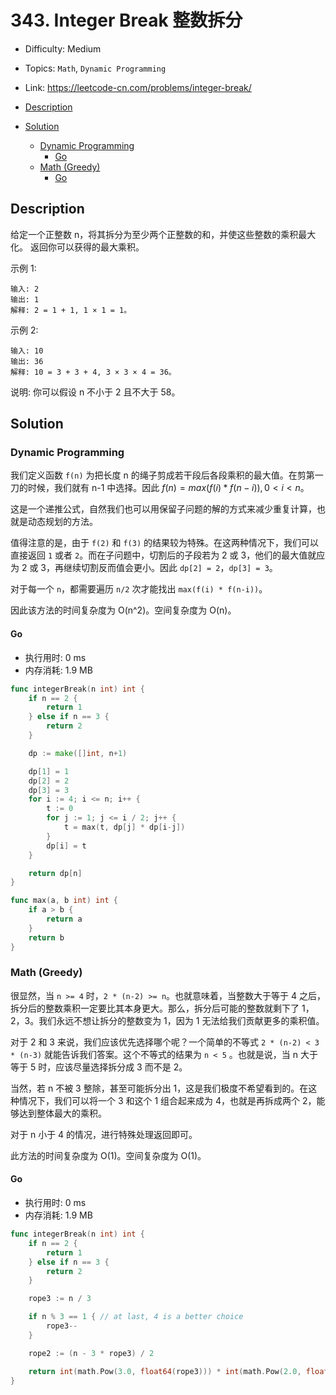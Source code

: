 <!-- omit in toc -->
# 343. Integer Break 整数拆分

- Difficulty: Medium
- Topics: `Math`, `Dynamic Programming`
- Link: https://leetcode-cn.com/problems/integer-break/

- [Description](#description)
- [Solution](#solution)
  - [Dynamic Programming](#dynamic-programming)
    - [Go](#go)
  - [Math (Greedy)](#math-greedy)
    - [Go](#go-1)

## Description

给定一个正整数 n，将其拆分为至少两个正整数的和，并使这些整数的乘积最大化。 返回你可以获得的最大乘积。

示例 1:
```
输入: 2
输出: 1
解释: 2 = 1 + 1, 1 × 1 = 1。
```
示例 2:
```
输入: 10
输出: 36
解释: 10 = 3 + 3 + 4, 3 × 3 × 4 = 36。
```

说明: 你可以假设 n 不小于 2 且不大于 58。

## Solution

### Dynamic Programming

我们定义函数 `f(n)` 为把长度 n 的绳子剪成若干段后各段乘积的最大值。在剪第一刀的时候，我们就有 n-1 中选择。因此 $f(n) = max(f(i) * f(n-i)), 0 < i < n$。

这是一个递推公式，自然我们也可以用保留子问题的解的方式来减少重复计算，也就是动态规划的方法。

值得注意的是，由于 `f(2)` 和 `f(3)` 的结果较为特殊。在这两种情况下，我们可以直接返回 `1` 或者 `2`。而在子问题中，切割后的子段若为 2 或 3，他们的最大值就应为 2 或 3，再继续切割反而值会更小。因此 `dp[2] = 2`，`dp[3] = 3`。

对于每一个 `n`，都需要遍历 `n/2` 次才能找出 `max(f(i) * f(n-i))`。

因此该方法的时间复杂度为 O(n^2)。空间复杂度为 O(n)。

#### Go

- 执行用时: 0 ms
- 内存消耗: 1.9 MB

```go
func integerBreak(n int) int {
    if n == 2 {
        return 1
    } else if n == 3 {
        return 2
    }

    dp := make([]int, n+1)

    dp[1] = 1
    dp[2] = 2
    dp[3] = 3
    for i := 4; i <= n; i++ {
        t := 0
        for j := 1; j <= i / 2; j++ {
            t = max(t, dp[j] * dp[i-j])
        }
        dp[i] = t
    }

    return dp[n]
}

func max(a, b int) int {
    if a > b {
        return a
    }
    return b
}
```

### Math (Greedy)


很显然，当 `n >= 4` 时，`2 * (n-2) >= n`。也就意味着，当整数大于等于 4 之后，拆分后的整数乘积一定要比其本身更大。那么，拆分后可能的整数就剩下了 1，2，3。我们永远不想让拆分的整数变为 1，因为 1 无法给我们贡献更多的乘积值。

对于 2 和 3 来说，我们应该优先选择哪个呢？一个简单的不等式 `2 * (n-2) < 3 * (n-3)` 就能告诉我们答案。这个不等式的结果为 `n < 5` 。也就是说，当 n 大于等于 5 时，应该尽量选择拆分成 3 而不是 2。

当然，若 n 不被 3 整除，甚至可能拆分出 1，这是我们极度不希望看到的。在这种情况下，我们可以将一个 3 和这个 1 组合起来成为 4，也就是再拆成两个 2，能够达到整体最大的乘积。

对于 n 小于 4 的情况，进行特殊处理返回即可。

此方法的时间复杂度为 O(1)。空间复杂度为 O(1)。

#### Go

- 执行用时: 0 ms
- 内存消耗: 1.9 MB

```go
func integerBreak(n int) int {
    if n == 2 {
        return 1
    } else if n == 3 {
        return 2
    }

    rope3 := n / 3

    if n % 3 == 1 { // at last, 4 is a better choice
        rope3--
    }

    rope2 := (n - 3 * rope3) / 2

    return int(math.Pow(3.0, float64(rope3))) * int(math.Pow(2.0, float64(rope2)))
}
```
